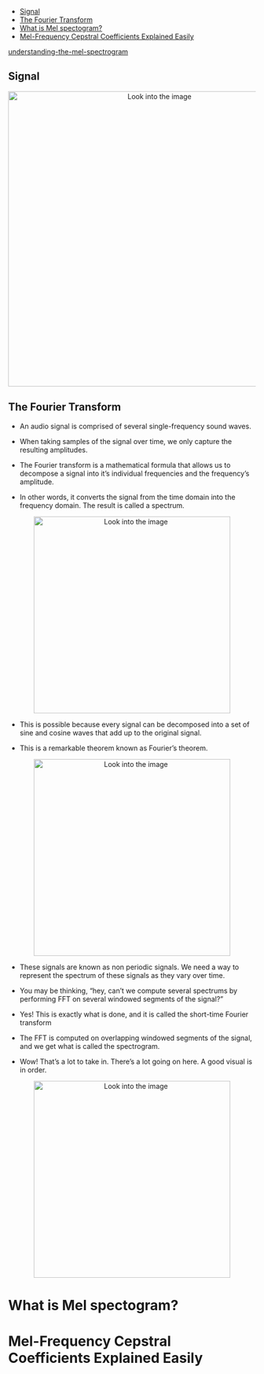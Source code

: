 <!--ts-->
   * [Signal](#signal)
   * [The Fourier Transform](#the-fourier-transform)
* [What is Mel spectogram?](#what-is-mel-spectogram)
* [Mel-Frequency Cepstral Coefficients Explained Easily](#mel-frequency-cepstral-coefficients-explained-easily)

<!-- Created by https://github.com/ekalinin/github-markdown-toc -->
<!-- Added by: gil_diy, at: Sat 01 Apr 2023 03:02:49 PM IDT -->

<!--te-->



[understanding-the-mel-spectrogram](https://medium.com/analytics-vidhya/understanding-the-mel-spectrogram-fca2afa2ce53)


## Signal

<p align="center">
  <img width="600" src="/home/gil_diy/customized-workspace/Ubuntu/useful-resources/images/audio/Signal.png" title="Look into the image">
</p>


## The Fourier Transform

* An audio signal is comprised of several single-frequency sound waves.

* When taking samples of the signal over time, we only capture the resulting amplitudes. 

* The Fourier transform is a mathematical formula that allows us to decompose a signal into it’s individual frequencies and the frequency’s amplitude. 

* In other words, it converts the signal from the time domain into the frequency domain. The result is called a spectrum.

<p align="center">
  <img width="400" src="/home/gil_diy/customized-workspace/Ubuntu/useful-resources/images/audio/fourier_transform.jpg" title="Look into the image">
</p>


* This is possible because every signal can be decomposed into a set of sine and cosine waves that add up to the original signal. 

* This is a remarkable theorem known as Fourier’s theorem.


<p align="center">
  <img width="400" src="/home/gil_diy/customized-workspace/Ubuntu/useful-resources/images/audio/Spectogram.png" title="Look into the image">
</p>


* These signals are known as non periodic signals. We need a way to represent the spectrum of these signals as they vary over time.
* You may be thinking, “hey, can’t we compute several spectrums by performing FFT on several windowed segments of the signal?” 
* Yes! This is exactly what is done, and it is called the short-time Fourier transform

* The FFT is computed on overlapping windowed segments of the signal, and we get what is called the spectrogram.
* Wow! That’s a lot to take in. There’s a lot going on here. A good visual is in order.


<p align="center">
  <img width="400" src="/home/gil_diy/customized-workspace/Ubuntu/useful-resources/images/audio/" title="Look into the image">
</p>


# What is Mel spectogram?




# Mel-Frequency Cepstral Coefficients Explained Easily